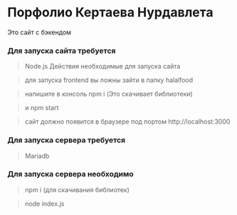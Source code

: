 # Порфолио Кертаева Нурдавлета 

Это сайт с бэкендом

### Для запуска сайта требуется 

> Node.js
Действия необходимые для запуска сайта

> для запуска frontend вы ложны зайти в папку halalfood 

> напишите в консоль npm i (Это скачивает библиотеки)

> и npm start

> сайт должно появится в браузере под портом http://localhost:3000


### Для запуска сервера требуется 

> Mariadb

### Для запуска сервера необходимо

> npm i (для скачивания библиотек)

> node index.js
